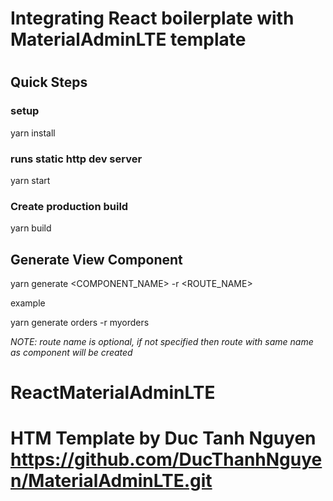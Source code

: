 # Integrating React boilerplate with MaterialAdminLTE template
# 

## Quick Steps

### setup
yarn install

### runs static http dev server
yarn start

### Create production build
yarn build


## Generate View Component
yarn generate <COMPONENT_NAME> -r <ROUTE_NAME>

example

yarn generate orders -r myorders

*NOTE: route name is optional, if not specified then route with same name as component will be created*
# ReactMaterialAdminLTE
# HTM Template by Duc Tanh Nguyen https://github.com/DucThanhNguyen/MaterialAdminLTE.git 
